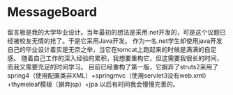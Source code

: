 # MessageBoard

留言板是我的大学毕业设计。当年最初的想法是采用.net开发的，可是这个议题已经被校友无情的抢了。于是它采用Java开发。
作为一名.net学生却使用java开发自己的毕业设计着实是无奈之举，当它在tomcat上跑起来的时候是满满的自足感。
随着自己工作的深入经验的累积，我想要重构它，但这需要我很长的时间，而我又需要充足的时间学习。
目前已经重构了第一版，它摒弃了struts2采用了spring4（使用配置类非XML）+springmvc（使用servlet3没有web.xml）+thymeleaf模板（摒弃jsp）+jpa
以后有时间我会慢慢完善的。
